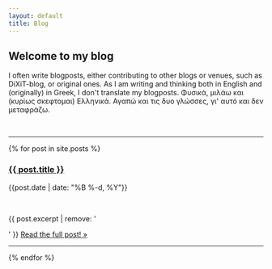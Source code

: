 ```yaml
---
layout: default
title: Blog
---
```

## Welcome to my blog 
I often write blogposts, either contributing to other blogs or venues, such as DiXiT-blog, or original ones. As I am writing and thinking both in English and (originally) in Greek, I don't translate my blogposts. Φυσικά, μιλάω και (κυρίως σκεφτομαι) Ελληνικά. Αγαπώ και τις δυο γλώσσες, γι' αυτό και δεν μεταφράζω.

<br/>
<hr/>

{% for post in site.posts %}

<h3><a href="{{ site.url }}{{ post.url }}">{{ post.title }}</a></h3>

<p class="kicker">{{post.date | date: "%B %-d, %Y"}}</p>
<br/>

{{ post.excerpt | remove: '</p>' }} <a href="{{ site.url }}{{ post.url }}">Read the full post! &raquo;</a></p>

<hr/>

{% endfor %}
